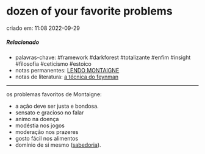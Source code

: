 # dozen of your favorite problems
criado em: 11:08 2022-09-29

##### Relacionado
- palavras-chave: #framework  #darkforest #totalizante #enfim #insight #filosofia #ceticismo #estoico 
- notas permanentes: [LENDO MONTAIGNE](LENDO%20MONTAIGNE.md) 
- notas de literatura: [a técnica do feynman](a%20técnica%20do%20feynman)

---

os problemas favoritos de Montaigne:
- a ação deve ser justa e bondosa.
- sensato e gracioso no falar
- animo na doença
- modéstia nos jogos
- moderação nos prazeres
- gosto fácil nos alimentos
- domínio de si mesmo ([sabedoria](sabedoria)).

